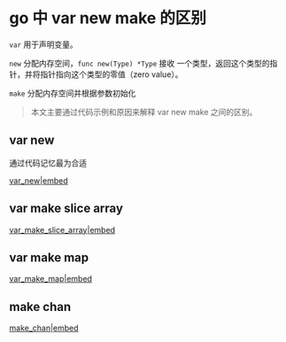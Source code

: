 # go 中 var new make 的区别

`var` 用于声明变量。

`new` 分配内存空间，`func new(Type) *Type` 接收 一个类型，返回这个类型的指针，并将指针指向这个类型的零值（zero value）。

`make` 分配内存空间并根据参数初始化 

> 本文主要通过代码示例和原因来解释 var new make 之间的区别。

## var new


通过代码记忆最为合适

[var_new|embed](./var_new/main.go)

## var make slice array 

[var_make_slice_array|embed](./var_make_slice_array/doc_test.go)

## var make map

[var_make_map|embed](./var_make_map/main.go)

## make chan

[make_chan|embed](./make_chan/main.go)